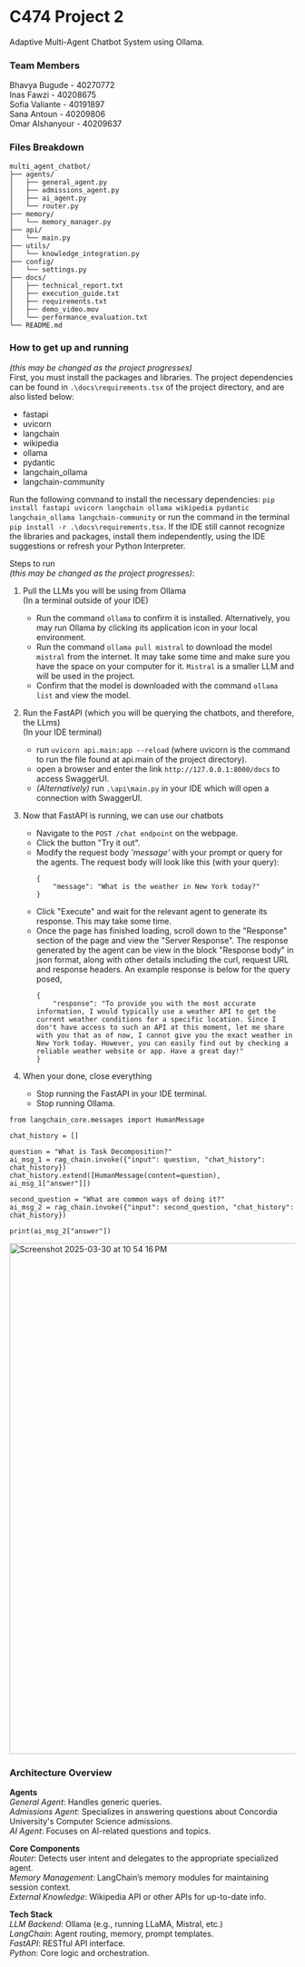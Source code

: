 # C474 Project 2
Adaptive Multi-Agent Chatbot System using Ollama.

### Team Members
Bhavya Bugude - 40270772
<br> Inas Fawzi - 40208675
<br> Sofia Valiante - 40191897
<br> Sana Antoun - 40209806
<br> Omar Alshanyour - 40209637 

### Files Breakdown
```
multi_agent_chatbot/
├── agents/
│   ├── general_agent.py
│   ├── admissions_agent.py
│   ├── ai_agent.py
│   └── router.py
├── memory/
│   └── memory_manager.py
├── api/
│   └── main.py
├── utils/
│   └── knowledge_integration.py
├── config/
│   └── settings.py
├── docs/
│   ├── technical_report.txt
│   ├── execution_guide.txt
│   ├── requirements.txt
│   ├── demo_video.mov
│   └── performance_evaluation.txt
└── README.md
```

### How to get up and running

_(this may be changed as the project progresses)_ 
<br> First, you must install the packages and libraries. The project dependencies can be found in `.\docs\requirements.tsx` of the project directory, and are also listed below:
- fastapi
- uvicorn
- langchain
- wikipedia
- ollama
- pydantic
- langchain_ollama
- langchain-community

Run the following command to install the necessary dependencies:
    `pip install fastapi uvicorn langchain ollama wikipedia pydantic langchain_ollama langchain-community`
or run the command in the terminal
    `pip install -r .\docs\requirements.tsx`. 
If the IDE still cannot recognize the libraries and packages, install them independently, using the IDE suggestions or refresh your Python Interpreter.


Steps to run 
<br> _(this may be changed as the project progresses)_:

1. Pull the LLMs you will be using from Ollama
    <br> (In a terminal outside of your IDE)
    - Run the command `ollama` to confirm it is installed. Alternatively, you may run Ollama
      by clicking its application icon in your local environment.
    - Run the command `ollama pull mistral` to download the model `mistral` from the internet. It may take some time and make sure you have the space on your computer for it. `Mistral` is a smaller LLM and will be used in the project. 
    - Confirm that the model is downloaded with the command `ollama list` and view the model.

2. Run the FastAPI (which you will be querying the chatbots, and therefore, the LLms)
    <br> (In your IDE terminal)
    - run `uvicorn api.main:app --reload` (where uvicorn is the command to run the file found at api.main of the project directory).
    - open a browser and enter the link `http://127.0.0.1:8000/docs` to access SwaggerUI.
    - _(Alternatively)_ run `.\api\main.py` in your IDE which will open a connection with SwaggerUI.

3. Now that FastAPI is running, we can use our chatbots
    - Navigate to the `POST /chat endpoint` on the webpage.
    - Click the button "Try it out".
    - Modify the request body _'message'_ with your prompt or query for the agents. The request body will look like this (with your query):
        ```
        {
            "message": "What is the weather in New York today?"
        }
        ```
    - Click "Execute" and wait for the relevant agent to generate its response. This may take some time. 
    - Once the page has finished loading, scroll down to the "Response" section of the page and view the "Server Response".
      The response generated by the agent can be view in the block "Response body" in json format,
      along with other details including the curl, request URL and response headers. An example response is below for the query posed,
        ```
        {
            "response": "To provide you with the most accurate information, I would typically use a weather API to get the current weather conditions for a specific location. Since I don't have access to such an API at this moment, let me share with you that as of now, I cannot give you the exact weather in New York today. However, you can easily find out by checking a reliable weather website or app. Have a great day!"
        }
        ```

4. When your done, close everything
    - Stop running the FastAPI in your IDE terminal.
    - Stop running Ollama.
  
```
from langchain_core.messages import HumanMessage

chat_history = []

question = "What is Task Decomposition?"
ai_msg_1 = rag_chain.invoke({"input": question, "chat_history": chat_history})
chat_history.extend([HumanMessage(content=question), ai_msg_1["answer"]])

second_question = "What are common ways of doing it?"
ai_msg_2 = rag_chain.invoke({"input": second_question, "chat_history": chat_history})

print(ai_msg_2["answer"])
```
<img width="900" alt="Screenshot 2025-03-30 at 10 54 16 PM" src="https://github.com/user-attachments/assets/80e5efa6-5814-491c-9552-71b360c4f103" />



### Architecture Overview

**Agents**
<br> _General Agent_: Handles generic queries.
<br> _Admissions Agent_: Specializes in answering questions about Concordia University's Computer Science admissions.
<br> _AI Agent_: Focuses on AI-related questions and topics.

**Core Components**
<br> _Router_: Detects user intent and delegates to the appropriate specialized agent.
<br> _Memory Management_: LangChain’s memory modules for maintaining session context.
<br> _External Knowledge_: Wikipedia API or other APIs for up-to-date info.

**Tech Stack**
<br> _LLM Backend_: Ollama (e.g., running LLaMA, Mistral, etc.)
<br> _LangChain_: Agent routing, memory, prompt templates.
<br> _FastAPI_: RESTful API interface.
<br> _Python_: Core logic and orchestration.
